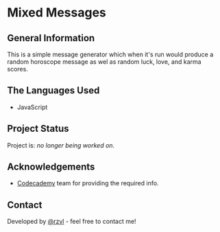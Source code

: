 # Mixed Messages

## General Information

This is a simple message generator which when it's run would produce a random 
horoscope message as wel as random luck, love, and karma scores.


## The Languages Used

- JavaScript


## Project Status

Project is: _no longer being worked on_.


## Acknowledgements

- [Codecademy](https://www.codecademy.com/) team for providing the required info.

## Contact

Developed by [@rzvl](https://github.com/rzvl) - feel free to contact me!